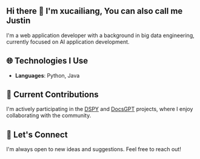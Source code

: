 ## Hi there 👋 I'm xucailiang, You can also call me Justin

I'm a web application developer with a background in big data engineering, currently focused on AI application development. 

## 🌐 Technologies I Use
- **Languages**: Python, Java

## 💼 Current Contributions
I'm actively participating in the [DSPY](https://github.com/stanfordnlp/dspy) and [DocsGPT](https://github.com/arc53/DocsGPT) projects, where I enjoy collaborating with the community.

## 💬 Let's Connect
I'm always open to new ideas and suggestions. Feel free to reach out!
